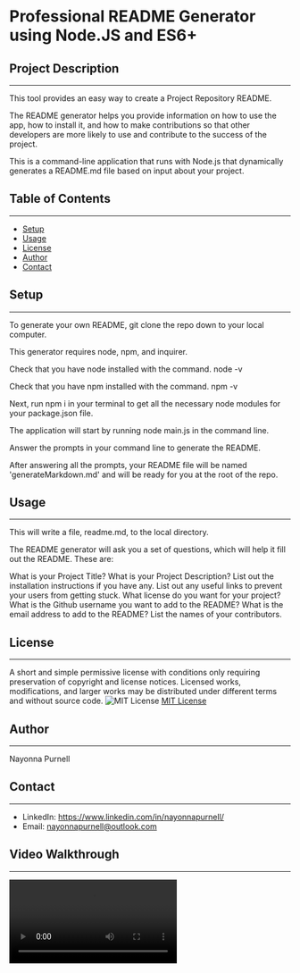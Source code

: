 # Professional README Generator using Node.JS and ES6+

## Project Description
 ------
This tool provides an easy way to create a Project Repository README.

The README generator helps you provide information on how to use the app, how to install it, and how to make contributions so that other developers are more likely to use and contribute to the success of the project.

This is a command-line application that runs with Node.js that dynamically generates a README.md file based on input about your project.

## Table of Contents
  ------  
  - [Setup](#setup)
  - [Usage](#usage)
  - [License](#license)
  - [Author](#author)
  - [Contact](#contact)
  
 ## Setup 
  ------

  To generate your own README, git clone the repo down to your local computer.

  This generator requires node, npm, and inquirer.

  Check that you have node installed with the command.
  node -v

  Check that you have npm installed with the command.
  npm -v

  Next, run npm i in your terminal to get all the necessary node modules for your package.json file.

  The application will start by running node main.js in the command line.

  Answer the prompts in your command line to generate the README.

  After answering all the prompts, your README file will be named 'generateMarkdown.md' and will be ready for you at the root of the repo.

  ## Usage 
  ------

This will write a file, readme.md, to the local directory.

The README generator will ask you a set of questions, which will help it fill out the README. These are:

What is your Project Title?
What is your Project Description?
List out the installation instructions if you have any.
List out any useful links to prevent your users from getting stuck.
What license do you want for your project?
What is the Github username you want to add to the README?
What is the email address to add to the README?
List the names of your contributors.

  
  ## License
  ------
 A short and simple permissive license with conditions only requiring preservation of copyright and license notices. Licensed works, modifications, and larger works may be distributed under different terms and without source code.  ![MIT License](https://img.shields.io/badge/license-MIT-brightgreen)  [MIT License](https://choosealicense.com/licenses/mit/)  

   ## Author
  ------
  Nayonna Purnell

   ## Contact
  ------
  * LinkedIn: https://www.linkedin.com/in/nayonnapurnell/
  * Email:  nayonnapurnell@outlook.com

  ## Video Walkthrough
  ------

![[Video_Walkthrough](.assets/../assets/images/readmeMP4Image.png)](./assets/images/readmeGeneratorWalkthrough.mp4 "README Generator Walkthrough Video")
